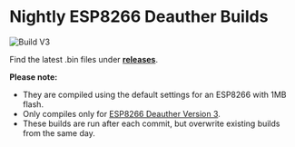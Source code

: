 # Nightly ESP8266 Deauther Builds

![Build V3](https://github.com/SpacehuhnTech/nightly-deauther/workflows/Build%20V3/badge.svg)

Find the latest .bin files under **[releases](https://github.com/SpacehuhnTech/nightly-deauther/releases)**.

**Please note:**   
* They are compiled using the default settings for an ESP8266 with 1MB flash.  
* Only compiles only for [ESP8266 Deauther Version 3](https://github.com/SpacehuhnTech/esp8266_deauther/tree/v3).  
* These builds are run after each commit, but overwrite existing builds from the same day.  

